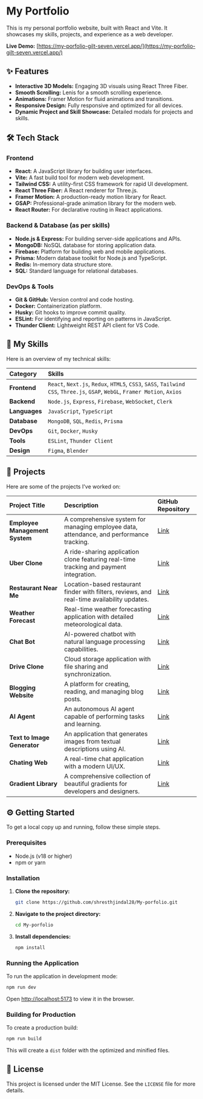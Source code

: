 # My Portfolio



This is my personal portfolio website, built with React and Vite. It showcases my skills, projects, and experience as a web developer.

**Live Demo:** [https://my-porfolio-gilt-seven.vercel.app/](https://my-porfolio-gilt-seven.vercel.app/)

## ✨ Features

-   **Interactive 3D Models:** Engaging 3D visuals using React Three Fiber.
-   **Smooth Scrolling:** Lenis for a smooth scrolling experience.
-   **Animations:** Framer Motion for fluid animations and transitions.
-   **Responsive Design:** Fully responsive and optimized for all devices.
-   **Dynamic Project and Skill Showcase:** Detailed modals for projects and skills.

## 🛠️ Tech Stack

### Frontend

-   **React:** A JavaScript library for building user interfaces.
-   **Vite:** A fast build tool for modern web development.
-   **Tailwind CSS:** A utility-first CSS framework for rapid UI development.
-   **React Three Fiber:** A React renderer for Three.js.
-   **Framer Motion:** A production-ready motion library for React.
-   **GSAP:** Professional-grade animation library for the modern web.
-   **React Router:** For declarative routing in React applications.

### Backend & Database (as per skills)

-   **Node.js & Express:** For building server-side applications and APIs.
-   **MongoDB:** NoSQL database for storing application data.
-   **Firebase:** Platform for building web and mobile applications.
-   **Prisma:** Modern database toolkit for Node.js and TypeScript.
-   **Redis:** In-memory data structure store.
-   **SQL:** Standard language for relational databases.

### DevOps & Tools

-   **Git & GitHub:** Version control and code hosting.
-   **Docker:** Containerization platform.
-   **Husky:** Git hooks to improve commit quality.
-   **ESLint:** For identifying and reporting on patterns in JavaScript.
-   **Thunder Client:** Lightweight REST API client for VS Code.

## 🚀 My Skills

Here is an overview of my technical skills:

| Category      | Skills                                                                                             |
| :------------ | :------------------------------------------------------------------------------------------------- |
| **Frontend**  | `React`, `Next.js`, `Redux`, `HTML5`, `CSS3`, `SASS`, `Tailwind CSS`, `Three.js`, `GSAP`, `WebGL`, `Framer Motion`, `Axios` |
| **Backend**   | `Node.js`, `Express`, `Firebase`, `WebSocket`, `Clerk`                                               |
| **Languages** | `JavaScript`, `TypeScript`                                                                         |
| **Database**  | `MongoDB`, `SQL`, `Redis`, `Prisma`                                                                  |
| **DevOps**    | `Git`, `Docker`, `Husky`                                                                             |
| **Tools**     | `ESLint`, `Thunder Client`                                                                           |
| **Design**    | `Figma`, `Blender`                                                                                   |

## 📂 Projects

Here are some of the projects I've worked on:

| Project Title                 | Description                                                                                             | GitHub Repository                                                              |
| :---------------------------- | :------------------------------------------------------------------------------------------------------ | :----------------------------------------------------------------------------- |
| **Employee Management System**| A comprehensive system for managing employee data, attendance, and performance tracking.                | [Link](https://github.com/shresthjindal28/Employee-Management-System)          |
| **Uber Clone**                | A ride-sharing application clone featuring real-time tracking and payment integration.                  | [Link](https://github.com/shresthjindal28/Uber)                                |
| **Restaurant Near Me**        | Location-based restaurant finder with filters, reviews, and real-time availability updates.             | [Link](https://github.com/A-netrunner/Food-Shopping)                           |
| **Weather Forecast**          | Real-time weather forecasting application with detailed meteorological data.                            | [Link](https://github.com/shresthjindal28/Weather-Forcase)                     |
| **Chat Bot**                  | AI-powered chatbot with natural language processing capabilities.                                       | [Link](https://github.com/shresthjindal28/chat-bot)                            |
| **Drive Clone**               | Cloud storage application with file sharing and synchronization.                                        | [Link](https://github.com/shresthjindal28/Drive)                               |
| **Blogging Website**          | A platform for creating, reading, and managing blog posts.                                              | [Link](https://github.com/shresthjindal28/blog-website.git)                    |
| **AI Agent**                  | An autonomous AI agent capable of performing tasks and learning.                                        | [Link](https://github.com/shresthjindal28/AI-AGENT.git)                        |
| **Text to Image Generator**   | An application that generates images from textual descriptions using AI.                                | [Link](https://github.com/shresthjindal28/Text-to-image-generator.git)         |
| **Chating Web**               | A real-time chat application with a modern UI/UX.                                                       | [Link](https://github.com/shresthjindal28/Chat-app.git)                        |
| **Gradient Library**          | A comprehensive collection of beautiful gradients for developers and designers.                         | [Link](https://github.com/shresthjindal28/gradient-library.git)                |

## ⚙️ Getting Started

To get a local copy up and running, follow these simple steps.

### Prerequisites

-   Node.js (v18 or higher)
-   npm or yarn

### Installation

1.  **Clone the repository:**
    ```sh
    git clone https://github.com/shresthjindal28/My-porfolio.git
    ```
2.  **Navigate to the project directory:**
    ```sh
    cd My-porfolio
    ```
3.  **Install dependencies:**
    ```sh
    npm install
    ```

### Running the Application

To run the application in development mode:

```sh
npm run dev
```

Open [http://localhost:5173](http://localhost:5173) to view it in the browser.

### Building for Production

To create a production build:

```sh
npm run build
```

This will create a `dist` folder with the optimized and minified files.

## 📄 License

This project is licensed under the MIT License. See the `LICENSE` file for more details.

